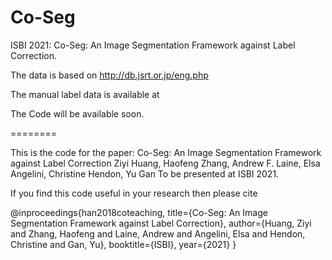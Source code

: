 # Co-Seg
ISBI 2021: Co-Seg: An Image Segmentation Framework against Label Correction. 

The data is based on http://db.jsrt.or.jp/eng.php

The manual label data is available at 

The Code will be available soon.

========

This is the code for the paper: Co-Seg: An Image Segmentation Framework against Label Correction
Ziyi Huang, Haofeng Zhang, Andrew F. Laine, Elsa Angelini, Christine Hendon, Yu Gan
To be presented at ISBI 2021.

If you find this code useful in your research then please cite

@inproceedings{han2018coteaching,
  title={Co-Seg: An Image Segmentation Framework against Label Correction},
  author={Huang, Ziyi and Zhang, Haofeng and Laine, Andrew and Angelini, Elsa and Hendon, Christine and Gan, Yu},
  booktitle={ISBI},
  year={2021}
}
